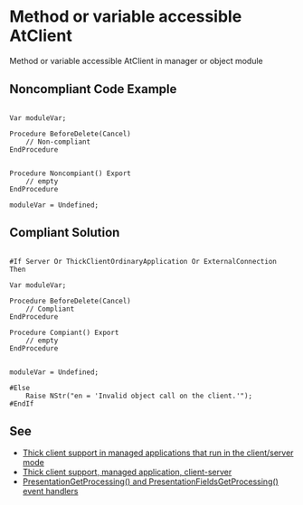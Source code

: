 # Method or variable accessible AtClient

Method or variable accessible AtClient in manager or object module

## Noncompliant Code Example

```bsl

Var moduleVar;

Procedure BeforeDelete(Cancel)
	// Non-compliant
EndProcedure


Procedure Noncompiant() Export
	// empty
EndProcedure

moduleVar = Undefined;

```

## Compliant Solution

```bsl

#If Server Or ThickClientOrdinaryApplication Or ExternalConnection Then

Var moduleVar;

Procedure BeforeDelete(Cancel)
	// Compliant
EndProcedure

Procedure Compiant() Export
	// empty
EndProcedure


moduleVar = Undefined;

#Else
	Raise NStr("en = 'Invalid object call on the client.'");
#EndIf

```

## See

- [Thick client support in managed applications that run in the client/server mode](https://1c-dn.com/library/thick_client_support_in_managed_applications_that_run_in_the_client_server_mode/)
- [Thick client support, managed application, client-server](https://support.1ci.com/hc/en-us/articles/360010988300-Thick-client-support-managed-application-client-server)
- [PresentationGetProcessing() and PresentationFieldsGetProcessing() event handlers](https://support.1ci.com/hc/en-us/articles/360011001340-PresentationGetProcessing-and-PresentationFieldsGetProcessing-event-handlers)
